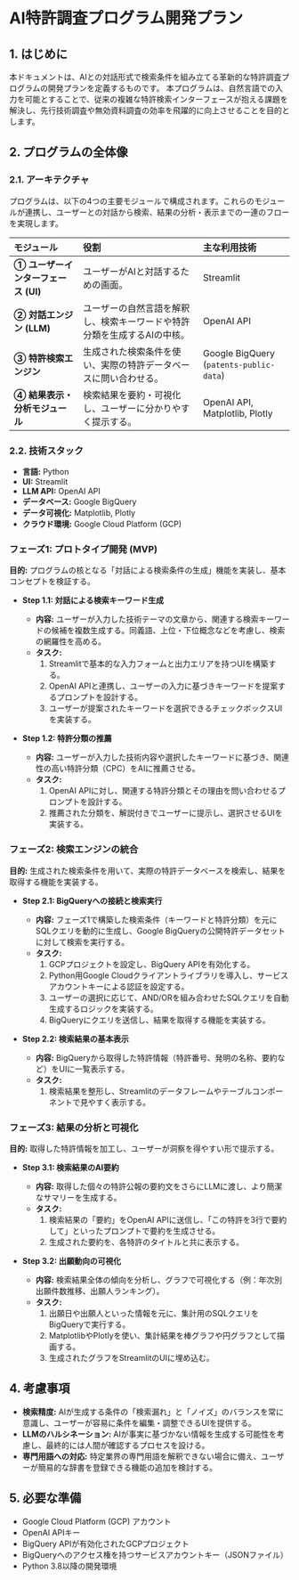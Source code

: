 # AI特許調査プログラム開発プラン

## 1. はじめに

本ドキュメントは、AIとの対話形式で検索条件を組み立てる革新的な特許調査プログラムの開発プランを定義するものです。
本プログラムは、自然言語での入力を可能とすることで、従来の複雑な特許検索インターフェースが抱える課題を解決し、先行技術調査や無効資料調査の効率を飛躍的に向上させることを目的とします。

## 2. プログラムの全体像

### 2.1. アーキテクチャ

プログラムは、以下の4つの主要モジュールで構成されます。これらのモジュールが連携し、ユーザーとの対話から検索、結果の分析・表示までの一連のフローを実現します。

| モジュール | 役割 | 主な利用技術 |
| :--- | :--- | :--- |
| **① ユーザーインターフェース (UI)** | ユーザーがAIと対話するための画面。 | Streamlit |
| **② 対話エンジン (LLM)** | ユーザーの自然言語を解釈し、検索キーワードや特許分類を生成するAIの中核。 | OpenAI API |
| **③ 特許検索エンジン** | 生成された検索条件を使い、実際の特許データベースに問い合わせる。 | Google BigQuery (`patents-public-data`) |
| **④ 結果表示・分析モジュール** | 検索結果を要約・可視化し、ユーザーに分かりやすく提示する。 | OpenAI API, Matplotlib, Plotly |

### 2.2. 技術スタック

- **言語:** Python
- **UI:** Streamlit
- **LLM API:** OpenAI API
- **データベース:** Google BigQuery
- **データ可視化:** Matplotlib, Plotly
- **クラウド環境:** Google Cloud Platform (GCP)

### フェーズ1: プロトタイプ開発 (MVP)

**目的:** プログラムの核となる「対話による検索条件の生成」機能を実装し、基本コンセプトを検証する。

- **Step 1.1: 対話による検索キーワード生成**
    - **内容:** ユーザーが入力した技術テーマの文章から、関連する検索キーワードの候補を複数生成する。同義語、上位・下位概念などを考慮し、検索の網羅性を高める。
    - **タスク:**
        1. Streamlitで基本的な入力フォームと出力エリアを持つUIを構築する。
        2. OpenAI APIと連携し、ユーザーの入力に基づきキーワードを提案するプロンプトを設計する。
        3. ユーザーが提案されたキーワードを選択できるチェックボックスUIを実装する。

- **Step 1.2: 特許分類の推薦**
    - **内容:** ユーザーが入力した技術内容や選択したキーワードに基づき、関連性の高い特許分類（CPC）をAIに推薦させる。
    - **タスク:**
        1. OpenAI APIに対し、関連する特許分類とその理由を問い合わせるプロンプトを設計する。
        2. 推薦された分類を、解説付きでユーザーに提示し、選択させるUIを実装する。

### フェーズ2: 検索エンジンの統合

**目的:** 生成された検索条件を用いて、実際の特許データベースを検索し、結果を取得する機能を実装する。

- **Step 2.1: BigQueryへの接続と検索実行**
    - **内容:** フェーズ1で構築した検索条件（キーワードと特許分類）を元にSQLクエリを動的に生成し、Google BigQueryの公開特許データセットに対して検索を実行する。
    - **タスク:**
        1. GCPプロジェクトを設定し、BigQuery APIを有効化する。
        2. Python用Google Cloudクライアントライブラリを導入し、サービスアカウントキーによる認証を設定する。
        3. ユーザーの選択に応じて、AND/ORを組み合わせたSQLクエリを自動生成するロジックを実装する。
        4. BigQueryにクエリを送信し、結果を取得する機能を実装する。

- **Step 2.2: 検索結果の基本表示**
    - **内容:** BigQueryから取得した特許情報（特許番号、発明の名称、要約など）をUIに一覧表示する。
    - **タスク:**
        1. 検索結果を整形し、Streamlitのデータフレームやテーブルコンポーネントで見やすく表示する。

### フェーズ3: 結果の分析と可視化

**目的:** 取得した特許情報を加工し、ユーザーが洞察を得やすい形で提示する。

- **Step 3.1: 検索結果のAI要約**
    - **内容:** 取得した個々の特許公報の要約文をさらにLLMに渡し、より簡潔なサマリーを生成する。
    - **タスク:**
        1. 検索結果の「要約」をOpenAI APIに送信し、「この特許を3行で要約して」といったプロンプトで要約を生成させる。
        2. 生成された要約を、各特許のタイトルと共に表示する。

- **Step 3.2: 出願動向の可視化**
    - **内容:** 検索結果全体の傾向を分析し、グラフで可視化する（例：年次別出願件数推移、出願人ランキング）。
    - **タスク:**
        1. 出願日や出願人といった情報を元に、集計用のSQLクエリをBigQueryで実行する。
        2. MatplotlibやPlotlyを使い、集計結果を棒グラフや円グラフとして描画する。
        3. 生成されたグラフをStreamlitのUIに埋め込む。

## 4. 考慮事項

- **検索精度:** AIが生成する条件の「検索漏れ」と「ノイズ」のバランスを常に意識し、ユーザーが容易に条件を編集・調整できるUIを提供する。
- **LLMのハルシネーション:** AIが事実に基づかない情報を生成する可能性を考慮し、最終的には人間が確認するプロセスを設ける。
- **専門用語への対応:** 特定業界の専門用語を解釈できない場合に備え、ユーザーが簡易的な辞書を登録できる機能の追加を検討する。

## 5. 必要な準備

- Google Cloud Platform (GCP) アカウント
- OpenAI APIキー
- BigQuery APIが有効化されたGCPプロジェクト
- BigQueryへのアクセス権を持つサービスアカウントキー（JSONファイル）
- Python 3.8以降の開発環境